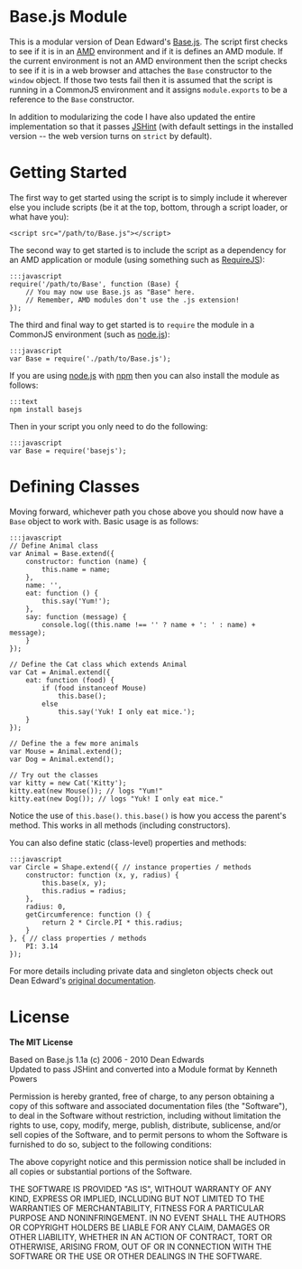 # Base.js Module
This is a modular version of Dean Edward's [Base.js](http://dean.edwards.name/weblog/2006/03/base/). The script first checks to see if it is in an [AMD](https://github.com/amdjs/amdjs-api/wiki/AMD) environment and if it is defines an AMD module. If the current environment is not an AMD environment then the script checks to see if it is in a web browser and attaches the `Base` constructor to the `window` object. If those two tests fail then it is assumed that the script is running in a CommonJS environment and it assigns `module.exports` to be a reference to the `Base` constructor.

In addition to modularizing the code I have also updated the entire implementation so that it passes [JSHint](http://www.jshint.com/) (with default settings in the installed version -- the web version turns on `strict` by default).

# Getting Started
The first way to get started using the script is to simply include it wherever else you include scripts (be it at the top, bottom, through a script loader, or what have you):

	<script src="/path/to/Base.js"></script>

The second way to get started is to include the script as a dependency for an AMD application or module (using something such as [RequireJS](http://requirejs.org/)):

	:::javascript
	require('/path/to/Base', function (Base) {
		// You may now use Base.js as "Base" here.
		// Remember, AMD modules don't use the .js extension!
	});

The third and final way to get started is to `require` the module in a CommonJS environment (such as [node.js](http://nodejs.org/)):

	:::javascript
	var Base = require('./path/to/Base.js');

If you are using [node.js](http://nodejs.org/) with [npm](http://npmjs.org) then you can also install the module as follows:

	:::text
    npm install basejs

Then in your script you only need to do the following:

	:::javascript
	var Base = require('basejs');

# Defining Classes
Moving forward, whichever path you chose above you should now have a `Base` object to work with. Basic usage is as follows:

	:::javascript
	// Define Animal class
	var Animal = Base.extend({
		constructor: function (name) {
			this.name = name;
		},
		name: '',
		eat: function () {
			this.say('Yum!');
		},
		say: function (message) {
			console.log((this.name !== '' ? name + ': ' : name) + message);
		}
	});

	// Define the Cat class which extends Animal
	var Cat = Animal.extend({
		eat: function (food) {
			if (food instanceof Mouse)
				this.base();
			else
				this.say('Yuk! I only eat mice.');
		}
	});

	// Define the a few more animals
	var Mouse = Animal.extend();
	var Dog = Animal.extend();

	// Try out the classes
	var kitty = new Cat('Kitty');
	kitty.eat(new Mouse()); // logs "Yum!"
	kitty.eat(new Dog()); // logs "Yuk! I only eat mice."

Notice the use of `this.base()`. `this.base()` is how you access the parent's method. This works in all methods (including constructors).

You can also define static (class-level) properties and methods:

	:::javascript
	var Circle = Shape.extend({ // instance properties / methods
		constructor: function (x, y, radius) {
			this.base(x, y);
			this.radius = radius;
		},
		radius: 0,
		getCircumference: function () {
			return 2 * Circle.PI * this.radius;
		}
	}, { // class properties / methods
		PI: 3.14
	});

For more details including private data and singleton objects check out Dean Edward's [original documentation](http://dean.edwards.name/weblog/2006/03/base/).

# License

**The MIT License**

Based on Base.js 1.1a (c) 2006 - 2010 Dean Edwards  
Updated to pass JSHint and converted into a Module format by Kenneth Powers

Permission is hereby granted, free of charge, to any person obtaining a copy of this software and associated documentation files (the "Software"), to deal in the Software without restriction, including without limitation the rights to use, copy, modify, merge, publish, distribute, sublicense, and/or sell copies of the Software, and to permit persons to whom the Software is furnished to do so, subject to the following conditions:

The above copyright notice and this permission notice shall be included in all copies or substantial portions of the Software.

THE SOFTWARE IS PROVIDED "AS IS", WITHOUT WARRANTY OF ANY KIND, EXPRESS OR IMPLIED, INCLUDING BUT NOT LIMITED TO THE WARRANTIES OF MERCHANTABILITY, FITNESS FOR A PARTICULAR PURPOSE AND NONINFRINGEMENT. IN NO EVENT SHALL THE AUTHORS OR COPYRIGHT HOLDERS BE LIABLE FOR ANY CLAIM, DAMAGES OR OTHER LIABILITY, WHETHER IN AN ACTION OF CONTRACT, TORT OR OTHERWISE, ARISING FROM, OUT OF OR IN CONNECTION WITH THE SOFTWARE OR THE USE OR OTHER DEALINGS IN THE SOFTWARE.